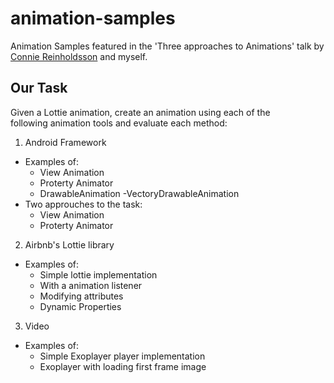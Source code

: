 # animation-samples
Animation Samples featured in the 'Three approaches to Animations' talk by [Connie Reinholdsson](https://github.com/connie-reinholdsson)  and myself.


## Our Task 
Given a Lottie animation, create an animation using each of the following animation tools and evaluate each method:
1. Android Framework
  - Examples of: 
    - View Animation
    - Proterty Animator
    - DrawableAnimation
    -VectoryDrawableAnimation 
  - Two approuches to the task:
    - View Animation
    - Proterty Animator
    
2. Airbnb's Lottie library
 - Examples of:
   - Simple lottie implementation
   - With a animation listener
   - Modifying attributes
   - Dynamic Properties

3. Video
 - Examples of:
   - Simple Exoplayer player implementation
   - Exoplayer with loading first frame image
